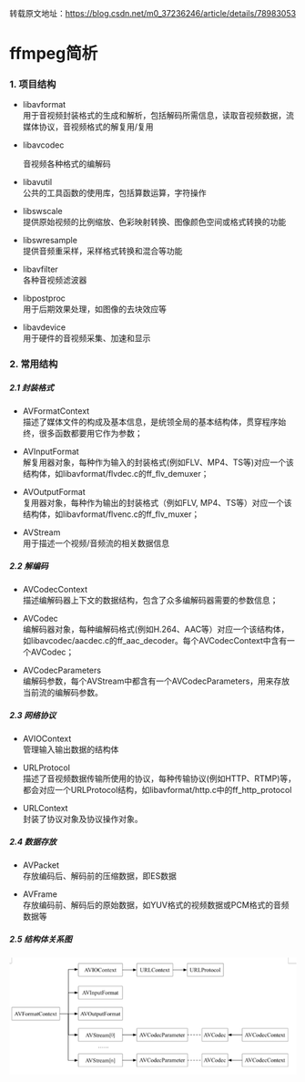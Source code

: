 转载原文地址：https://blog.csdn.net/m0_37236246/article/details/78983053

# ffmpeg简析

### 1. 项目结构
- libavformat<br>
    用于音视频封装格式的生成和解析，包括解码所需信息，读取音视频数据，流媒体协议，音视频格式的解复用/复用

- libavcodec<br>

    音视频各种格式的编解码

- libavutil<br>
    公共的工具函数的使用库，包括算数运算，字符操作


- libswscale<br>
    提供原始视频的比例缩放、色彩映射转换、图像颜色空间或格式转换的功能

- libswresample<br>
    提供音频重采样，采样格式转换和混合等功能

- libavfilter<br>
    各种音视频滤波器

- libpostproc<br>
    用于后期效果处理，如图像的去块效应等

- libavdevice<br>
    用于硬件的音视频采集、加速和显示

### 2. 常用结构

##### 2.1 封装格式

- AVFormatContext<br>
描述了媒体文件的构成及基本信息，是统领全局的基本结构体，贯穿程序始终，很多函数都要用它作为参数；


- AVInputFormat<br>
 解复用器对象，每种作为输入的封装格式(例如FLV、MP4、TS等)对应一个该结构体，如libavformat/flvdec.c的ff_flv_demuxer；

- AVOutputFormat<br>
复用器对象，每种作为输出的封装格式（例如FLV, MP4、TS等）对应一个该结构体，如libavformat/flvenc.c的ff_flv_muxer；

- AVStream<br>
用于描述一个视频/音频流的相关数据信息

##### 2.2 解编码

- AVCodecContext<br>
描述编解码器上下文的数据结构，包含了众多编解码器需要的参数信息；

- AVCodec<br>
编解码器对象，每种编解码格式(例如H.264、AAC等）对应一个该结构体，如libavcodec/aacdec.c的ff_aac_decoder。每个AVCodecContext中含有一个AVCodec；

- AVCodecParameters<br>
编解码参数，每个AVStream中都含有一个AVCodecParameters，用来存放当前流的编解码参数。


##### 2.3 网络协议

- AVIOContext<br>
管理输入输出数据的结构体

- URLProtocol<br>
描述了音视频数据传输所使用的协议，每种传输协议(例如HTTP、RTMP)等，都会对应一个URLProtocol结构，如libavformat/http.c中的ff_http_protocol

- URLContext<br>
封装了协议对象及协议操作对象。

##### 2.4 数据存放

- AVPacket<br>
存放编码后、解码前的压缩数据，即ES数据

- AVFrame<br>
存放编码前、解码后的原始数据，如YUV格式的视频数据或PCM格式的音频数据等

##### 2.5 结构体关系图

![Alt text](ffmpeg-struct-relationship.png "ffmpeg struct relationship")





